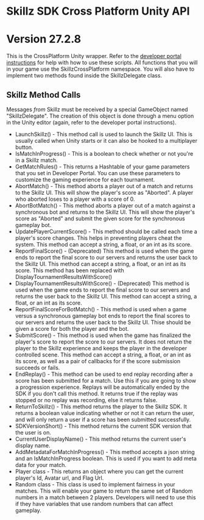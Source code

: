 # Skillz SDK Cross Platform Unity API
# Version 27.2.8

This is the CrossPlatform Unity wrapper. Refer to the [developer portal instructions](https://cdn.skillz.com/doc/developer/) for help with how to use these scripts. All functions that you will in your game use the SkillzCrossPlatform namespace. You will also have to implement two methods found inside the SkillzDelegate class.

## Skillz Method Calls

Messages *from* Skillz must be received by a special GameObject named "SkillzDelegate". The creation of this object is done through a menu option in the Unity editor (again, refer to the developer portal instructions).

* LaunchSkillz() -  This method call is used to launch the Skillz UI. This is usually called when Unity starts or it can also be hooked to a multiplayer button.
* IsMatchInProgress() -  This is a boolean to check whether or not you're in a Skillz match.
* GetMatchRules() - This returns a Hashtable of your game parameters that you set in Developer Portal. You can use these parameters to customize the gaming experience for each tournament.
* AbortMatch() - This method aborts a player out of a match and returns to the Skillz UI. This will show the player's score as "Aborted". A player who aborted loses to a player with a score of 0.
* AbortBotMatch() - This method aborts a player out of a match against a synchronous bot and returns to the Skillz UI. This will show the player's score as "Aborted" and submit the given score for the synchronous gameplay bot.
* UpdatePlayerCurrentScore() - This method should be called each time a player's score changes. This helps in preventing players cheat the system. This method can accept a string, a float, or an int as its score.
* ReportFinalScore() - (Deprecated) This method is used when the game ends to report the final score to our servers and returns the user back to the Skillz UI. This method can accept a string, a float, or an int as its score. This method has been replaced with DisplayTournamentResultsWithScore()
* DisplayTournamentResultsWithScore() - (Deprecated) This method is used when the game ends to report the final score to our servers and returns the user back to the Skillz UI. This method can accept a string, a float, or an int as its score.
* ReportFinalScoreForBotMatch() - This method is used when a game versus a synchronous gameplay bot ends to report the final scores to our servers and returns the user back to the Skillz UI. Thise should be given a score for both the player and the bot.
* SubmitScore() - This method is used when the game has finalized the player's score to report the score to our servers. It does not return the player to the Skillz experience and keeps the player in the developer controlled scene. This method can accept a string, a float, or an int as its score, as well as a pair of callbacks for if the score submission succeeds or fails.
* EndReplay() - This method can be used to end replay recording after a score has been submitted for a match. Use this if you are going to show a progression experience. Replays will be automatically ended by the SDK if you don't call this method. It returns true if the replay was stopped or no replay was recording, else it returns false.
* ReturnToSkillz() - This method returns the player to the Skillz SDK. It returns a boolean value indicating whether or not it can return the user, and will only return a user if a score has been submitted successfully.
* SDKVersionShort() - This method returns the current SDK version that the user is on.
* CurrentUserDisplayName() - This method returns the current user's display name.
* AddMetadataForMatchInProgress() - This method accepts a json string and an IsMatchInProgress boolean. This is used if you want to add meta data for your match.
* Player class - This returns an object where you can get the current player's Id, Avatar url, and Flag Url.
* Random class - This class is used to implement fairness in your matches. This will enable your game to return the same set of Random numbers in a match between 2 players. Developers will need to use this if they have variables that use random numbers that can affect gameplay.
